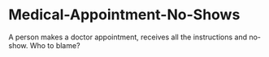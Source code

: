 # Medical-Appointment-No-Shows
A person makes a doctor appointment, receives all the instructions and no-show. Who to blame?
